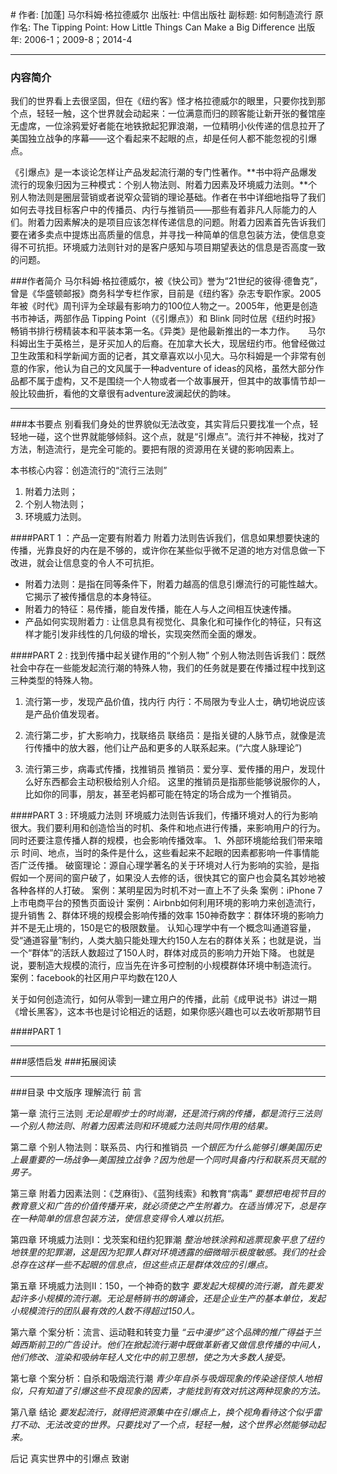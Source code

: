 #[](https://)
作者:  [加蓬] 马尔科姆·格拉德威尔
出版社: 中信出版社
副标题: 如何制造流行
原作名: The Tipping Point: How Little Things Can Make a Big Difference
出版年: 2006-1；2009-8；2014-4
***
### 内容简介 
我们的世界看上去很坚固，但在《纽约客》怪才格拉德威尔的眼里，只要你找到那个点，轻轻一触，这个世界就会动起来：一位满意而归的顾客能让新开张的餐馆座无虚席，一位涂鸦爱好者能在地铁掀起犯罪浪潮，一位精明小伙传递的信息拉开了美国独立战争的序幕——这个看起来不起眼的点，却是任何人都不能忽视的引爆点。

《引爆点》是一本谈论怎样让产品发起流行潮的专门性著作。**书中将产品爆发流行的现象归因为三种模式：个别人物法则、附着力因素及环境威力法则。**个别人物法则是圈层营销或者说窄众营销的理论基础。作者在书中详细地指导了我们如何去寻找目标客户中的传播员、内行与推销员——那些有着非凡人际能力的人们。附着力因素解决的是项目应该怎样传递信息的问题。附着力因素首先告诉我们要在诸多卖点中提炼出高质量的信息，并寻找一种简单的信息包装方法，使信息变得不可抗拒。环境威力法则针对的是客户感知与项目期望表达的信息是否高度一致的问题。

###作者简介 
马尔科姆·格拉德威尔，被《快公司》誉为“21世纪的彼得·德鲁克”，曾是《华盛顿邮报》商务科学专栏作家，目前是《纽约客》杂志专职作家。2005年被《时代》周刊评为全球最有影响力的100位人物之一。2005年，他更是创造书市神话，两部作品 Tipping Point（《引爆点》）和 Blink 同时位居《纽约时报》畅销书排行榜精装本和平装本第一名。《异类》是他最新推出的一本力作。　　马尔科姆出生于英格兰，是牙买加人的后裔。在加拿大长大，现居纽约市。他曾经做过卫生政策和科学新闻方面的记者，其文章喜欢以小见大。马尔科姆是一个非常有创意的作家，他认为自己的文风属于一种adventure of ideas的风格，虽然大部分作品都不属于虚构，又不是围绕一个人物或者一个故事展开，但其中的故事情节却一般比较曲折，看他的文章很有adventure波澜起伏的韵味。

***
###本书要点
别看我们身处的世界貌似无法改变，其实背后只要找准一个点，轻轻地一碰，这个世界就能够倾斜。这个点，就是“引爆点”。流行并不神秘，找对了方法，制造流行，是完全可能的。要把有限的资源用在关键的影响因素上。
 
本书核心内容：创造流行的“流行三法则”
1. 附着力法则；
2. 个别人物法则；
3. 环境威力法则。
 
####PART 1 ：产品一定要有附着力
附着力法则告诉我们，信息如果想要快速的传播，光靠良好的内在是不够的，或许你在某些似乎微不足道的地方对信息做一下改进，就会让信息变的令人不可抗拒。
- 附着力法则：是指在同等条件下，附着力越高的信息引爆流行的可能性越大。它揭示了被传播信息的本身特征。
- 附着力的特征：易传播，能自发传播，能在人与人之间相互快速传播。
- 产品如何实现附着力 : 让信息具有视觉化、具象化和可操作化的特征，只有这样才能引发非线性的几何级的增长，实现突然而全面的爆发。
 
####PART 2 : 找到传播中起关键作用的“个别人物”
个别人物法则告诉我们：既然社会中存在一些能发起流行潮的特殊人物，我们的任务就是要在传播过程中找到这三种类型的特殊人物。
1. 流行第一步，发现产品价值，找内行
内行：不局限为专业人士，确切地说应该是产品价值发现者。

2. 流行第二步，扩大影响力，找联络员
联络员：是指关键的人脉节点，就像是流行传播中的放大器，他们让产品和更多的人联系起来。(“六度人脉理论”)

3. 流行第三步，病毒式传播，找推销员
推销员：爱分享、爱传播的用户，发现什么好东西都会主动积极给别人介绍。
这里的推销员是指那些能够说服你的人，比如你的同事，朋友，甚至老妈都可能在特定的场合成为一个推销员。
 
####PART 3 : 环境威力法则
环境威力法则告诉我们，传播环境对人的行为影响很大。我们要利用和创造恰当的时机、条件和地点进行传播，来影响用户的行为。同时还要注意传播人群的规模，也会影响传播效率。
1、外部环境能给我们带来暗示
时间、地点，当时的条件是什么，这些看起来不起眼的因素都影响一件事情能否广泛传播。
破窗理论：源自心理学著名的关于环境对人行为影响的实验，是指假如一个房间的窗户破了，如果没人去修的话，很快其它的窗户也会莫名其妙地被各种各样的人打破。
案例：某明星因为时机不对一直上不了头条
案例：iPhone 7上市电商平台的预售页面设计
案例：Airbnb如何利用环境的影响力来创造流行，提升销售
2、群体环境的规模会影响传播的效率
150神奇数字：群体环境的影响力并不是无止境的，150是它的极限数量。
认知心理学中有一个概念叫通道容量，受“通道容量”制约，人类大脑只能处理大约150人左右的群体关系；也就是说，当一个“群体”的活跃人数超过了150人时，群体对成员的影响力开始下降。
也就是说，要制造大规模的流行，应当先在许多可控制的小规模群体环境中制造流行。
案例：facebook的社区用户平均数在120人
 
关于如何创造流行，如何从零到一建立用户的传播，此前《成甲说书》讲过一期《增长黑客》，这本书也是讨论相近的话题，如果你感兴趣也可以去收听那期节目

####PART 1 
***
###感悟启发
###拓展阅读
***
###目录
中文版序 理解流行
前 言

第一章 流行三法则
*无论是暇步士的时尚潮，还是流行病的传播，都是流行三法则—个别人物法则、附着力因素法则和环境威力法则共同作用的结果。*

第二章 个别人物法则：联系员、内行和推销员
*一个银匠为什么能够引爆美国历史上最重要的一场战争—美国独立战争？因为他是一个同时具备内行和联系员天赋的男子。*

第三章 附着力因素法则：《芝麻街》、《蓝狗线索》和教育“病毒”
*要想把电视节目的教育意义和广告的价值传播开来，就必须使之产生附着力。在适当情况下，总是存在一种简单的信息包装方法，使信息变得令人难以抗拒。*

第四章 环境威力法则I：戈茨案和纽约犯罪潮
*整治地铁涂鸦和逃票现象平息了纽约地铁里的犯罪潮，这是因为犯罪人群对环境透露的细微暗示极度敏感。我们的社会总存在这样一些不起眼的信息点，但这些点正是群体效应的引爆点。*

第五章 环境威力法则II：150，一个神奇的数字
*要发起大规模的流行潮，首先要发起许多小规模的流行潮。无论是畅销书的朗诵会，还是企业生产的基本单位，发起小规模流行的团队最有效的人数不得超过150人。*

第六章 个案分析：流言、运动鞋和转变力量
*“云中漫步”这个品牌的推广得益于兰姆西斯前卫的广告设计。他们在掀起流行潮中既做革新者又做信息传播的中间人，他们修改、渲染和吸纳年轻人文化中的前卫思想，使之为大多数人接受。*

第七章 个案分析：自杀和吸烟流行潮
*青少年自杀与吸烟现象的传染途径惊人地相似，只有知道了引爆这些不良现象的因素，才能找到有效对抗这两种现象的方法。*

第八章 结论
*要发起流行，就得把资源集中在引爆点上，换个视角看待这个似乎雷打不动、无法改变的世界。只要找对了一个点，轻轻一触，这个世界必然能够动起来。*

后记 真实世界中的引爆点
致谢